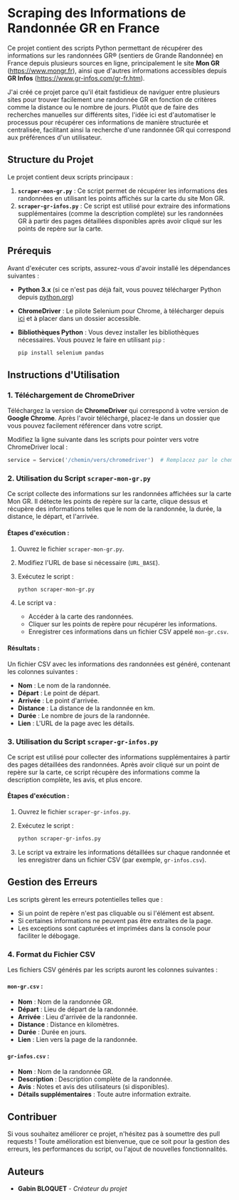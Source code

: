 # Scraping des Informations de Randonnée GR en France

Ce projet contient des scripts Python permettant de récupérer des informations sur les randonnées GR® (sentiers de Grande Randonnée) en France depuis plusieurs sources en ligne, principalement le site **Mon GR** (https://www.mongr.fr), ainsi que d'autres informations accessibles depuis **GR Infos** (https://www.gr-infos.com/gr-fr.htm).

J'ai créé ce projet parce qu'il était fastidieux de naviguer entre plusieurs sites pour trouver facilement une randonnée GR en fonction de critères comme la distance ou le nombre de jours. Plutôt que de faire des recherches manuelles sur différents sites, l'idée ici est d'automatiser le processus pour récupérer ces informations de manière structurée et centralisée, facilitant ainsi la recherche d'une randonnée GR qui correspond aux préférences d'un utilisateur.

## Structure du Projet

Le projet contient deux scripts principaux :

1. **`scraper-mon-gr.py`** : Ce script permet de récupérer les informations des randonnées en utilisant les points affichés sur la carte du site Mon GR.
2. **`scraper-gr-infos.py`** : Ce script est utilisé pour extraire des informations supplémentaires (comme la description complète) sur les randonnées GR à partir des pages détaillées disponibles après avoir cliqué sur les points de repère sur la carte.

## Prérequis

Avant d'exécuter ces scripts, assurez-vous d'avoir installé les dépendances suivantes :

- **Python 3.x** (si ce n'est pas déjà fait, vous pouvez télécharger Python depuis [python.org](https://www.python.org/downloads/))
- **ChromeDriver** : Le pilote Selenium pour Chrome, à télécharger depuis [ici](https://sites.google.com/a/chromium.org/chromedriver/downloads) et à placer dans un dossier accessible.
- **Bibliothèques Python** :
  Vous devez installer les bibliothèques nécessaires. Vous pouvez le faire en utilisant `pip` :

  ```bash
  pip install selenium pandas
  ```

## Instructions d'Utilisation

### 1. Téléchargement de ChromeDriver

Téléchargez la version de **ChromeDriver** qui correspond à votre version de **Google Chrome**. Après l'avoir téléchargé, placez-le dans un dossier que vous pouvez facilement référencer dans votre script.

Modifiez la ligne suivante dans les scripts pour pointer vers votre ChromeDriver local :

```python
service = Service('/chemin/vers/chromedriver')  # Remplacez par le chemin correct
```

### 2. Utilisation du Script `scraper-mon-gr.py`

Ce script collecte des informations sur les randonnées affichées sur la carte Mon GR. Il détecte les points de repère sur la carte, clique dessus et récupère des informations telles que le nom de la randonnée, la durée, la distance, le départ, et l'arrivée.

#### Étapes d'exécution :
1. Ouvrez le fichier `scraper-mon-gr.py`.
2. Modifiez l'URL de base si nécessaire (`URL_BASE`).
3. Exécutez le script :

   ```bash
   python scraper-mon-gr.py
   ```

4. Le script va :
    - Accéder à la carte des randonnées.
    - Cliquer sur les points de repère pour récupérer les informations.
    - Enregistrer ces informations dans un fichier CSV appelé `mon-gr.csv`.

#### Résultats :
Un fichier CSV avec les informations des randonnées est généré, contenant les colonnes suivantes :
- **Nom** : Le nom de la randonnée.
- **Départ** : Le point de départ.
- **Arrivée** : Le point d'arrivée.
- **Distance** : La distance de la randonnée en km.
- **Durée** : Le nombre de jours de la randonnée.
- **Lien** : L'URL de la page avec les détails.

### 3. Utilisation du Script `scraper-gr-infos.py`

Ce script est utilisé pour collecter des informations supplémentaires à partir des pages détaillées des randonnées. Après avoir cliqué sur un point de repère sur la carte, ce script récupère des informations comme la description complète, les avis, et plus encore.

#### Étapes d'exécution :
1. Ouvrez le fichier `scraper-gr-infos.py`.
2. Exécutez le script :

   ```bash
   python scraper-gr-infos.py
   ```

3. Le script va extraire les informations détaillées sur chaque randonnée et les enregistrer dans un fichier CSV (par exemple, `gr-infos.csv`).

## Gestion des Erreurs

Les scripts gèrent les erreurs potentielles telles que :
- Si un point de repère n'est pas cliquable ou si l'élément est absent.
- Si certaines informations ne peuvent pas être extraites de la page.
- Les exceptions sont capturées et imprimées dans la console pour faciliter le débogage.

### 4. Format du Fichier CSV

Les fichiers CSV générés par les scripts auront les colonnes suivantes :

#### `mon-gr.csv` :
- **Nom** : Nom de la randonnée GR.
- **Départ** : Lieu de départ de la randonnée.
- **Arrivée** : Lieu d'arrivée de la randonnée.
- **Distance** : Distance en kilomètres.
- **Durée** : Durée en jours.
- **Lien** : Lien vers la page de la randonnée.

#### `gr-infos.csv` :
- **Nom** : Nom de la randonnée GR.
- **Description** : Description complète de la randonnée.
- **Avis** : Notes et avis des utilisateurs (si disponibles).
- **Détails supplémentaires** : Toute autre information extraite.

## Contribuer

Si vous souhaitez améliorer ce projet, n'hésitez pas à soumettre des pull requests ! Toute amélioration est bienvenue, que ce soit pour la gestion des erreurs, les performances du script, ou l'ajout de nouvelles fonctionnalités.

## Auteurs

- **Gabin BLOQUET** - *Créateur du projet*